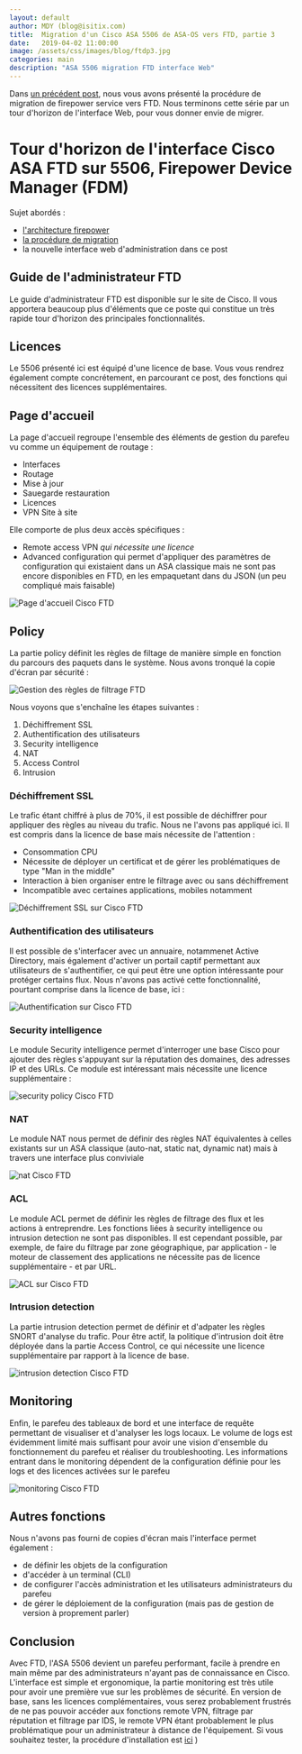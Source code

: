 ```yaml
---
layout: default
author: MDY (blog@isitix.com)
title:  Migration d'un Cisco ASA 5506 de ASA-OS vers FTD, partie 3
date:   2019-04-02 11:00:00
image: /assets/css/images/blog/ftdp3.jpg
categories: main
description: "ASA 5506 migration FTD interface Web"
---
```

Dans [un précédent post](migration-asa-vers-ftd-p2.html), nous vous avons présenté la procédure de migration de firepower service vers FTD. Nous terminons cette série par un tour d'horizon de l'interface Web, pour vous donner envie de migrer.
<!--break-->

# Tour d'horizon de l'interface Cisco ASA FTD sur 5506, Firepower Device Manager (FDM)

Sujet abordés :

- [l'architecture firepower](migration-asa-vers-ftd-p1.html)
- [la procédure de migration](migration-asa-vers-ftd-p2.html)
- la nouvelle interface web d'administration dans ce post

## Guide de l'administrateur FTD

Le guide d'administrateur FTD est disponible sur le site de Cisco. Il vous apportera beaucoup plus d'éléments que ce poste qui constitue un très rapide tour d'horizon des principales fonctionnalités.

## Licences

Le 5506 présenté ici est équipé d'une licence de base. Vous vous rendrez également compte concrétement, en parcourant ce post, des fonctions qui nécessitent des licences supplémentaires.

## Page d'accueil

La page d'accueil regroupe l'ensemble des éléments de gestion du parefeu vu comme un équipement de routage : 

- Interfaces
- Routage
- Mise à jour
- Sauegarde restauration
- Licences
- VPN Site à site

Elle comporte de plus deux accès spécifiques : 

- Remote access VPN *qui nécessite une licence*
- Advanced configuration qui permet d'appliquer des paramètres de configuration qui existaient dans un ASA classique mais ne sont pas encore disponibles en FTD, en les empaquetant dans du JSON (un peu compliqué mais faisable)

![Page d'accueil Cisco FTD](/assets/images/pageaccueil.png)

## Policy

La partie policy définit les règles de filtage de manière simple en fonction du parcours des paquets dans le système. Nous avons tronqué la copie d'écran par sécurité :

![Gestion des règles de filtrage FTD](/assets/images/filtrage.png)

Nous voyons que s'enchaîne les étapes suivantes : 

1. Déchiffrement SSL
2. Authentification des utilisateurs
3. Security intelligence
4. NAT
5. Access Control
6. Intrusion

### Déchiffrement SSL

Le trafic étant chiffré à plus de 70%, il est possible de déchiffrer pour appliquer des règles au niveau du trafic. Nous ne l'avons pas appliqué ici. Il est compris dans la licence de base mais nécessite de l'attention :

- Consommation CPU
- Nécessite de déployer un certificat et de gérer les problématiques de type "Man in the middle"
- Interaction à bien organiser entre le filtrage avec ou sans déchiffrement
- Incompatible avec certaines applications, mobiles notamment

![Déchiffrement SSL sur Cisco FTD](/assets/images/dechiffrementssl.png)

### Authentification des utilisateurs

Il est possible de s'interfacer avec un annuaire, notammenet Active Directory, mais également d'activer un portail captif permettant aux utilisateurs de s'authentifier, ce qui peut être une option intéressante pour protéger certains flux. Nous n'avons pas activé cette fonctionnalité, pourtant comprise dans la licence de base, ici :

![Authentification sur Cisco FTD](/assets/images/authentification.png)


### Security intelligence

Le module Security intelligence permet d'interroger une base Cisco pour ajouter des règles s'appuyant sur la réputation des domaines, des adresses IP et des URLs. Ce module est intéressant mais nécessite une licence supplémentaire :

![security policy Cisco FTD](/assets/images/securityintelligence.png)

### NAT

Le module NAT nous permet de définir des règles NAT équivalentes à celles existants sur un ASA classique (auto-nat, static nat, dynamic nat) mais à travers une interface plus conviviale

![nat Cisco FTD](/assets/images/nat.png)

### ACL

Le module ACL permet de définir les règles de filtrage des flux et les actions à entreprendre. Les fonctions liées à security intelligence ou intrusion detection ne sont pas disponibles. Il est cependant possible, par exemple, de faire du filtrage par zone géographique, par application - le moteur de classement des applications ne nécessite pas de licence supplémentaire - et par URL. 

![ACL sur Cisco FTD](/assets/images/acl.png)

### Intrusion detection

La partie intrusion detection permet de définir et d'adpater les règles SNORT d'analyse du trafic. Pour être actif, la politique d'intrusion doit être déployée dans la partie Access Control, ce qui nécessite une licence supplémentaire par rapport à la licence de base.

![intrusion detection Cisco FTD](/assets/images/intrusion.png)



## Monitoring

Enfin, le parefeu des tableaux de bord et une interface de requête permettant de visualiser et d'analyser les logs locaux. Le volume de logs est évidemment limité mais suffisant pour avoir une vision d'ensemble du fonctionnement du parefeu et réaliser du troubleshooting. Les informations entrant dans le monitoring dépendent de la configuration définie pour les logs et des licences activées sur le parefeu

![monitoring Cisco FTD](/assets/images/monitoring.png)

## Autres fonctions

Nous n'avons pas fourni de copies d'écran mais l'interface permet également :

- de définir les objets de la configuration
- d'accéder à un terminal (CLI)
- de configurer l'accès administration et les utilisateurs administrateurs du parefeu
- de gérer le déploiement de la configuration (mais pas de gestion de version à proprement parler)

## Conclusion

Avec FTD, l'ASA 5506 devient un parefeu performant, facile à prendre en main même par des administrateurs n'ayant pas de connaissance en Cisco. L'interface est simple et ergonomique, la partie monitoring est très utile pour avoir une première vue sur les problèmes de sécurité. En version de base, sans les licences complémentaires, vous serez probablement frustrés de ne pas pouvoir accéder aux fonctions remote VPN, filtrage par réputation et filtrage par IDS, le remote VPN étant probablement le plus problématique pour un administrateur à distance de l'équipement. Si vous souhaitez tester, la procédure d'installation est [ici](migration-asa-vers-ftd-p2.html)
)
